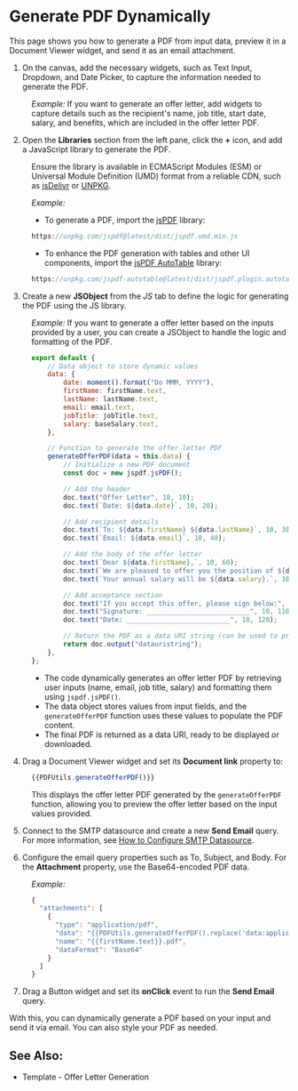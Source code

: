 # Generate PDF Dynamically

This page shows you how to generate a PDF from input data, preview it in a Document Viewer widget, and send it as an email attachment. 


<ZoomImage
  src="/img/pdf-generate-guide.png" 
  alt=""
  caption=""
/>

1. On the canvas, add the necessary widgets, such as Text Input, Dropdown, and Date Picker, to capture the information needed to generate the PDF.



<dd>

*Example:* If you want to generate an offer letter, add widgets to capture details such as the recipient's name, job title, start date, salary, and benefits, which are included in the offer letter PDF.


</dd>


2. Open the **Libraries** section from the left pane, click the **+** icon, and add a JavaScript library to generate the PDF.

<dd>

Ensure the library is available in ECMAScript Modules (ESM) or Universal Module Definition (UMD) format from a reliable CDN, such as [jsDelivr](https://www.jsdelivr.com/) or [UNPKG](https://unpkg.com/). 

*Example:*

- To generate a PDF, import the [jsPDF](https://raw.githack.com/MrRio/jsPDF/master/docs/index.html) library:

```javascript
https://unpkg.com/jspdf@latest/dist/jspdf.umd.min.js
```

- To enhance the PDF generation with tables and other UI components, import the [jsPDF AutoTable](https://github.com/simonbengtsson/jsPDF-AutoTable) library:

```javascript
https://unpkg.com/jspdf-autotable@latest/dist/jspdf.plugin.autotable.min.js
```

<ZoomImage
  src="/img/jspdf-guide.png" 
  alt=""
  caption=""
/>



</dd>

3. Create a new **JSObject** from the *JS* tab to define the logic for generating the PDF using the JS library.

<dd>

*Example:* If you want to generate a offer letter based on the inputs provided by a user, you can create a JSObject to handle the logic and formatting of the PDF.


```js
export default {
	// Data object to store dynamic values
	data: {
		date: moment().format("Do MMM, YYYY"), 
		firstName: firstName.text, 
		lastName: lastName.text, 
		email: email.text,
		jobTitle: jobTitle.text, 
		salary: baseSalary.text, 
	},

	// Function to generate the offer letter PDF
	generateOfferPDF(data = this.data) {
		// Initialize a new PDF document
		const doc = new jspdf.jsPDF();

		// Add the header
		doc.text("Offer Letter", 10, 10); 
		doc.text(`Date: ${data.date}`, 10, 20); 

		// Add recipient details
		doc.text(`To: ${data.firstName} ${data.lastName}`, 10, 30); 
		doc.text(`Email: ${data.email}`, 10, 40); 

		// Add the body of the offer letter
		doc.text(`Dear ${data.firstName},`, 10, 60); 
		doc.text(`We are pleased to offer you the position of ${data.jobTitle}.`, 10, 70); // Job title information
		doc.text(`Your annual salary will be ${data.salary}.`, 10, 80); // Salary details

		// Add acceptance section
		doc.text("If you accept this offer, please sign below:", 10, 100); 
		doc.text("Signature: __________________________", 10, 110); // Signature placeholder
		doc.text("Date: __________________________", 10, 120); 

		// Return the PDF as a data URI string (can be used to preview/download the PDF)
		return doc.output("datauristring");
	},
};
```

- The code dynamically generates an offer letter PDF by retrieving user inputs (name, email, job title, salary) and formatting them using `jspdf.jsPDF()`.
- The data object stores values from input fields, and the `generateOfferPDF` function uses these values to populate the PDF content.
- The final PDF is returned as a data URI, ready to be displayed or downloaded.

</dd>

4. Drag a Document Viewer widget and set its **Document link** property to:

<dd>

```javascript
{{PDFUtils.generateOfferPDF()}}
```

This displays the offer letter PDF generated by the `generateOfferPDF` function, allowing you to preview the offer letter based on the input values provided.

</dd>

5. Connect to the SMTP datasource and create a new **Send Email** query. For more information, see [How to Configure SMTP Datasource](/connect-data/reference/using-smtp#send-email).

6. Configure the email query properties such as To, Subject, and Body. For the **Attachment** property, use the Base64-encoded PDF data.

<dd>

*Example:*

```js
{
  "attachments": [
    {
      "type": "application/pdf",
      "data": "{{PDFUtils.generateOfferPDF().replace('data:application/pdf;filename=generated.pdf;base64,', '')}}",
      "name": "{{firstName.text}}.pdf",
      "dataFormat": "Base64"
    }
  ]
}
```

</dd>

7. Drag a Button widget and set its **onClick** event to run the **Send Email** query.


With this, you can dynamically generate a PDF based on your input and send it via email. You can also style your PDF as needed.

## See Also:

- Template - Offer Letter Generation